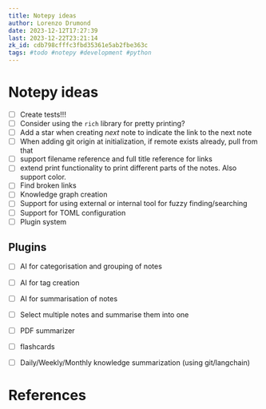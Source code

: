 ```yaml
---
title: Notepy ideas
author: Lorenzo Drumond
date: 2023-12-12T17:27:39
last: 2023-12-22T23:21:14
zk_id: cdb798cfffc3fbd35361e5ab2fbe363c
tags: #todo #notepy #development #python
---
```



# Notepy ideas

- [ ] Create tests!!!
- [ ] Consider using the `rich` library for pretty printing?
- [ ] Add a star when creating _next_ note to indicate the link to the next note
- [ ] When adding git origin at initialization, if remote exists already, pull from that
- [ ] support filename reference and full title reference for links
- [ ] extend print functionality to print different parts of the notes. Also support color.
- [ ] Find broken links
- [ ] Knowledge graph creation
- [ ] Support for using external or internal tool for fuzzy finding/searching
- [ ] Support for TOML configuration
- [ ] Plugin system

## Plugins
- [ ] AI for categorisation and grouping of notes
- [ ] AI for tag creation
- [ ] AI for summarisation of notes
- [ ] Select multiple notes and summarise them into one
- [ ] PDF summarizer
- [ ] flashcards
- [ ] Daily/Weekly/Monthly knowledge summarization (using git/langchain)


# References

